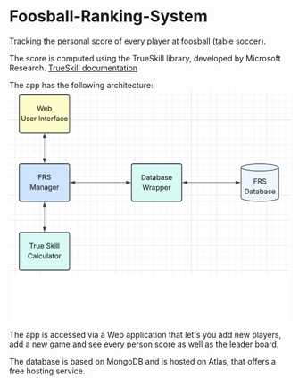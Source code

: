 # Foosball-Ranking-System
Tracking the personal score of every player at foosball (table soccer).

The score is computed using the TrueSkill library, developed by Microsoft Research.
[TrueSkill documentation](https://trueskill.org/)

The app has the following architecture:
![FRS Architecture](./docs/images/FRS_Architecture.png)

The app is accessed via a Web application that let's you add new players, add a new game and see every person score as well as the leader board.

The database is based on MongoDB and is hosted on Atlas, that offers a free hosting service.

